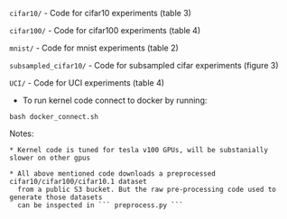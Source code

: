 
``` cifar10/ ```  - Code for cifar10 experiments (table 3)

``` cifar100/ ```  - Code for cifar100  experiments (table 4)

``` mnist/ ``` - Code for mnist  experiments  (table 2)

``` subsampled_cifar10/ ``` - Code for subsampled cifar experiments  (figure 3)

``` UCI/ ``` - Code for UCI experiments  (table 4)


* To run kernel code connect to docker by running:
```
bash docker_connect.sh
```

Notes: 

    * Kernel code is tuned for tesla v100 GPUs, will be substanially slower on other gpus

    * All above mentioned code downloads a preprocessed cifar10/cifar100/cifar10.1 dataset 
      from a public S3 bucket. But the raw pre-processing code used to generate those datasets
      can be inspected in ``` preprocess.py ```


